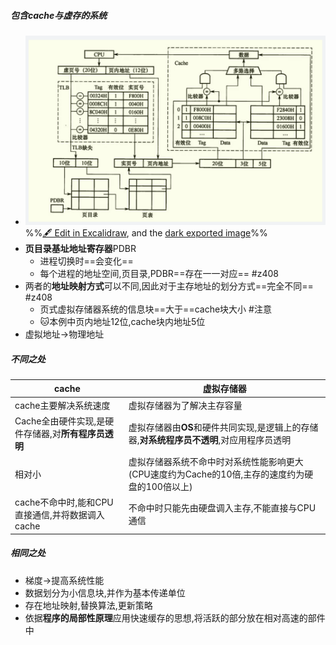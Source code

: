 ##### 包含cache与虚存的系统
- ![](attachments/%E5%AF%B9%E6%AF%94%E8%99%9A%E6%8B%9F%E5%AD%98%E5%82%A8%E5%99%A8%E5%92%8CCache%202022-12-17%2017.45.17.excalidraw.svg)%%[🖋 Edit in Excalidraw](attachments/%E5%AF%B9%E6%AF%94%E8%99%9A%E6%8B%9F%E5%AD%98%E5%82%A8%E5%99%A8%E5%92%8CCache%202022-12-17%2017.45.17.excalidraw.md), and the [dark exported image](attachments/%E5%AF%B9%E6%AF%94%E8%99%9A%E6%8B%9F%E5%AD%98%E5%82%A8%E5%99%A8%E5%92%8CCache%202022-12-17%2017.45.17.excalidraw.dark.svg)%%
- **页目录基址地址寄存器**PDBR
	- 进程切换时==会变化==
	- 每个进程的地址空间,页目录,PDBR==存在一一对应== #z408 
- 两者的**地址映射方式**可以不同,因此对于主存地址的划分方式==完全不同== #z408 
	- 页式虚拟存储器系统的信息块==大于==cache块大小 #注意
	- 🐱本例中页内地址12位,cache块内地址5位
- 虚拟地址->物理地址
##### 不同之处

| cache                                               | 虚拟存储器                                                   |
| --------------------------------------------------- | ------------------------------------------------------------ |
| cache主要解决系统速度                               | 虚拟存储器为了解决主存容量                                   |
| Cache全由硬件实现,是硬件存储器,对**所有程序员透明** | 虚拟存储器由**OS**和硬件共同实现,是逻辑上的存储器,**对系统程序员不透明**,对应用程序员透明 |
| 相对小                                              | 虚拟存储器系统不命中时对系统性能影响更大(CPU速度约为Cache的10倍,主存的速度约为硬盘的100倍以上) |
| cache不命中时,能和CPU直接通信,并将数据调入cache     | 不命中时只能先由硬盘调入主存,不能直接与CPU通信               |

##### 相同之处
- 梯度->提高系统性能
- 数据划分为小信息块,并作为基本传递单位
- 存在地址映射,替换算法,更新策略
- 依据**程序的局部性原理**应用快速缓存的思想,将活跃的部分放在相对高速的部件中

